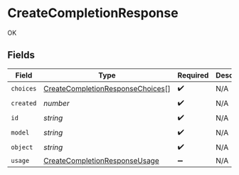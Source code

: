 # CreateCompletionResponse

OK


## Fields

| Field                                                                                       | Type                                                                                        | Required                                                                                    | Description                                                                                 |
| ------------------------------------------------------------------------------------------- | ------------------------------------------------------------------------------------------- | ------------------------------------------------------------------------------------------- | ------------------------------------------------------------------------------------------- |
| `choices`                                                                                   | [CreateCompletionResponseChoices](../../models/shared/createcompletionresponsechoices.md)[] | :heavy_check_mark:                                                                          | N/A                                                                                         |
| `created`                                                                                   | *number*                                                                                    | :heavy_check_mark:                                                                          | N/A                                                                                         |
| `id`                                                                                        | *string*                                                                                    | :heavy_check_mark:                                                                          | N/A                                                                                         |
| `model`                                                                                     | *string*                                                                                    | :heavy_check_mark:                                                                          | N/A                                                                                         |
| `object`                                                                                    | *string*                                                                                    | :heavy_check_mark:                                                                          | N/A                                                                                         |
| `usage`                                                                                     | [CreateCompletionResponseUsage](../../models/shared/createcompletionresponseusage.md)       | :heavy_minus_sign:                                                                          | N/A                                                                                         |
